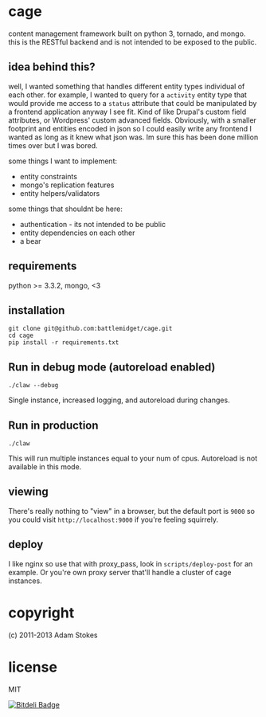# cage

content management framework built on python 3, tornado, and
mongo. this is the RESTful backend and is not intended to be exposed
to the public.

## idea behind this?

well, I wanted something that handles different entity types
individual of each other. for example, I wanted to query for a
`activity` entity type that would provide me access to a `status`
attribute that could be manipulated by a frontend application anyway I
see fit. Kind of like Drupal's custom field attributes, or Wordpress'
custom advanced fields. Obviously, with a smaller footprint and
entities encoded in json so I could easily write any frontend I wanted
as long as it knew what json was. Im sure this has been done million
times over but I was bored.

some things I want to implement:

* entity constraints
* mongo's replication features
* entity helpers/validators

some things that shouldnt be here:

* authentication - its not intended to be public
* entity dependencies on each other
* a bear

## requirements

python >= 3.3.2, mongo, <3

## installation

	git clone git@github.com:battlemidget/cage.git
	cd cage
	pip install -r requirements.txt

## Run in debug mode (autoreload enabled)

	./claw --debug

Single instance, increased logging, and autoreload during changes.

## Run in production

    ./claw

This will run multiple instances equal to your num of cpus. Autoreload
is not available in this mode.

## viewing

There's really nothing to "view" in a browser, but the default port is
`9000` so you could visit `http://localhost:9000` if you're feeling
squirrely.

## deploy

I like nginx so use that with proxy_pass, look in
`scripts/deploy-post` for an example. Or you're own proxy server
that'll handle a cluster of cage instances.

# copyright

(c) 2011-2013 Adam Stokes

# license

MIT


[![Bitdeli Badge](https://d2weczhvl823v0.cloudfront.net/battlemidget/cage-cmf/trend.png)](https://bitdeli.com/free "Bitdeli Badge")

